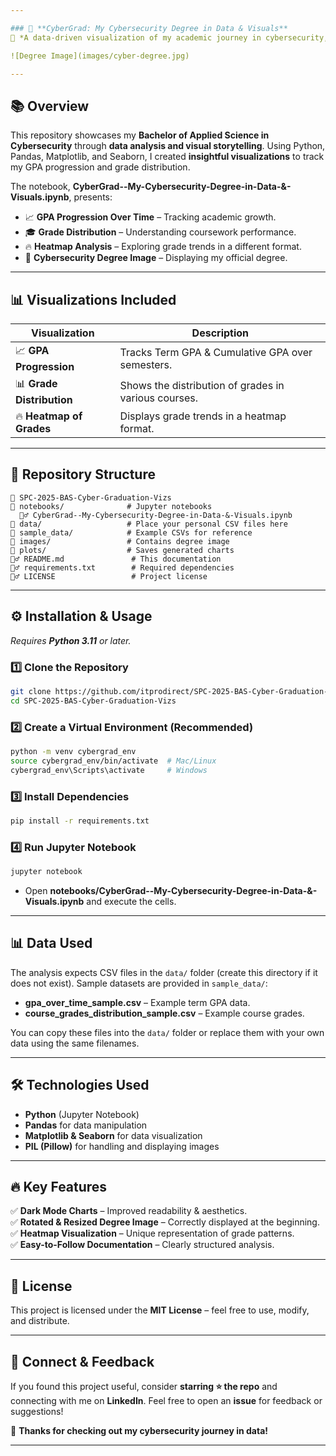 ```yaml
---

### 📌 **CyberGrad: My Cybersecurity Degree in Data & Visuals**
🚀 *A data-driven visualization of my academic journey in cybersecurity, including GPA progression and grade distribution.*

![Degree Image](images/cyber-degree.jpg)

---
```


## 📚 **Overview**
This repository showcases my **Bachelor of Applied Science in Cybersecurity** through **data analysis and visual storytelling**. Using Python, Pandas, Matplotlib, and Seaborn, I created **insightful visualizations** to track my GPA progression and grade distribution.

The notebook, **CyberGrad--My-Cybersecurity-Degree-in-Data-&-Visuals.ipynb**, presents:
- 📈 **GPA Progression Over Time** – Tracking academic growth.
- 🎓 **Grade Distribution** – Understanding coursework performance.
- 🔥 **Heatmap Analysis** – Exploring grade trends in a different format.
- 📝 **Cybersecurity Degree Image** – Displaying my official degree.

---

## 📊 **Visualizations Included**
| Visualization | Description |
|--------------|------------|
| 📈 **GPA Progression** | Tracks Term GPA & Cumulative GPA over semesters. |
| 📊 **Grade Distribution** | Shows the distribution of grades in various courses. |
| 🔥 **Heatmap of Grades** | Displays grade trends in a heatmap format. |

---

## 🐂 **Repository Structure**
```
📂 SPC-2025-BAS-Cyber-Graduation-Vizs
📁 notebooks/              # Jupyter notebooks
  🏋️‍♂️ CyberGrad--My-Cybersecurity-Degree-in-Data-&-Visuals.ipynb
📁 data/                   # Place your personal CSV files here
📁 sample_data/            # Example CSVs for reference
📁 images/                 # Contains degree image
📁 plots/                  # Saves generated charts
🏋️‍♂️ README.md               # This documentation
🏋️‍♂️ requirements.txt        # Required dependencies
🏋️‍♂️ LICENSE                 # Project license
```

---

## ⚙️ **Installation & Usage**
*Requires **Python 3.11** or later.*
### **1️⃣ Clone the Repository**
```bash
git clone https://github.com/itprodirect/SPC-2025-BAS-Cyber-Graduation-Vizs.git
cd SPC-2025-BAS-Cyber-Graduation-Vizs
```

### **2️⃣ Create a Virtual Environment (Recommended)**
```bash
python -m venv cybergrad_env
source cybergrad_env/bin/activate  # Mac/Linux
cybergrad_env\Scripts\activate     # Windows
```

### **3️⃣ Install Dependencies**
```bash
pip install -r requirements.txt
```

### **4️⃣ Run Jupyter Notebook**
```bash
jupyter notebook
```
- Open **notebooks/CyberGrad--My-Cybersecurity-Degree-in-Data-&-Visuals.ipynb** and execute the cells.

---

## 📊 **Data Used**
The analysis expects CSV files in the `data/` folder (create this directory if it does not exist).  Sample datasets are provided in `sample_data/`:
- **gpa_over_time_sample.csv** – Example term GPA data.
- **course_grades_distribution_sample.csv** – Example course grades.

You can copy these files into the `data/` folder or replace them with your own data using the same filenames.

---

## 🛠️ **Technologies Used**
- **Python** (Jupyter Notebook)
- **Pandas** for data manipulation
- **Matplotlib & Seaborn** for data visualization
- **PIL (Pillow)** for handling and displaying images

---

## 🔥 **Key Features**
✅ **Dark Mode Charts** – Improved readability & aesthetics.  
✅ **Rotated & Resized Degree Image** – Correctly displayed at the beginning.  
✅ **Heatmap Visualization** – Unique representation of grade patterns.  
✅ **Easy-to-Follow Documentation** – Clearly structured analysis.  


---

## 📝 **License**
This project is licensed under the **MIT License** – feel free to use, modify, and distribute.

---

## 🌟 **Connect & Feedback**
If you found this project useful, consider **starring ⭐ the repo** and connecting with me on **LinkedIn**. Feel free to open an **issue** for feedback or suggestions!

🚀 **Thanks for checking out my cybersecurity journey in data!**

---

